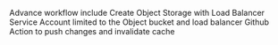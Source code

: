 Advance workflow include
Create Object Storage with Load Balancer
Service Account limited to the Object bucket and load balancer
Github Action to push changes and invalidate cache


